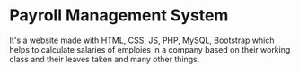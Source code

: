 # Payroll Management System
 It's a website made with HTML, CSS, JS, PHP, MySQL, Bootstrap which helps to calculate salaries of emploies in a company based on their working class and their leaves taken and many other things.
